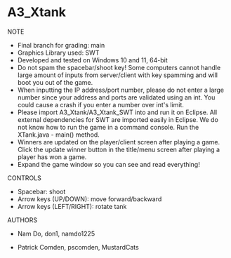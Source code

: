 # A3_Xtank

NOTE
  - Final branch for grading: main
  - Graphics Library used: SWT
  - Developed and tested on Windows 10 and 11, 64-bit
  - Do not spam the spacebar/shoot key! Some computers cannot handle large amount of inputs from server/client with key spamming and will boot you out of the game.
  - When inputting the IP address/port number, please do not enter a large number since your address and ports are validated using an int. You could cause a crash if you enter a number over int's limit.
  - Please import A3_Xtank/A3_Xtank_SWT into and run it on Eclipse. All external dependencies for SWT are imported easily in Eclipse. We do not know how to run the game in a command console. Run the XTank.java - main() method.
  - Winners are updated on the player/client screen after playing a game. Click the update winner button in the title/menu screen after playing a player has won a game.
  - Expand the game window so you can see and read everything!
  
CONTROLS
  - Spacebar: shoot
  - Arrow keys (UP/DOWN): move forward/backward
  - Arrow keys (LEFT/RIGHT): rotate tank

AUTHORS

  - Nam Do, don1, namdo1225
  
  - Patrick Comden, pscomden, MustardCats

